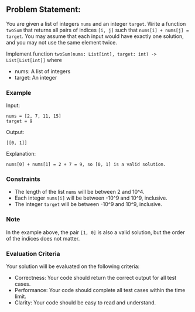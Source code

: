 ## Problem Statement:

You are given a list of integers `nums` and an integer `target`. Write a function `twoSum` that returns all pairs of indices `[i, j]` such that `nums[i] + nums[j] = target`. You may assume that each input would have exactly one solution, and you may not use the same element twice.

Implement function `twoSum(nums: List[int], target: int) -> List[List[int]]` where
- nums: A list of integers
- target: An integer

### Example

Input:
```
nums = [2, 7, 11, 15]
target = 9
```

Output:
```
[[0, 1]]
```

Explanation:
```
nums[0] + nums[1] = 2 + 7 = 9, so [0, 1] is a valid solution.
```

### Constraints

- The length of the list `nums` will be between 2 and 10^4.
- Each integer `nums[i]` will be between -10^9 and 10^9, inclusive.
- The integer `target` will be between -10^9 and 10^9, inclusive.

### Note

In the example above, the pair `[1, 0]` is also a valid solution, but the order of the indices does not matter.

### Evaluation Criteria

Your solution will be evaluated on the following criteria:
- Correctness: Your code should return the correct output for all test cases.
- Performance: Your code should complete all test cases within the time limit.
- Clarity: Your code should be easy to read and understand.

